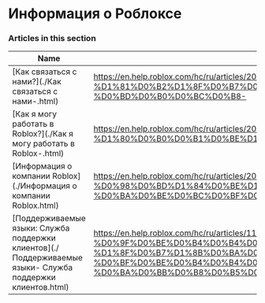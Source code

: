 # Информация о Роблоксе  
### Articles in this section
Name|URL
-|-
[Как связаться с нами?](./Как связаться с нами-.html) |https://en.help.roblox.com/hc/ru/articles/208448546-%D0%9A%D0%B0%D0%BA-%D1%81%D0%B2%D1%8F%D0%B7%D0%B0%D1%82%D1%8C%D1%81%D1%8F-%D1%81-%D0%BD%D0%B0%D0%BC%D0%B8-
[Как я могу работать в Roblox?](./Как я могу работать в Roblox-.html) |https://en.help.roblox.com/hc/ru/articles/203312430-%D0%9A%D0%B0%D0%BA-%D1%8F-%D0%BC%D0%BE%D0%B3%D1%83-%D1%80%D0%B0%D0%B1%D0%BE%D1%82%D0%B0%D1%82%D1%8C-%D0%B2-Roblox-
[Информация о компании Roblox](./Информация о компании Roblox.html) |https://en.help.roblox.com/hc/ru/articles/203313370-%D0%98%D0%BD%D1%84%D0%BE%D1%80%D0%BC%D0%B0%D1%86%D0%B8%D1%8F-%D0%BE-%D0%BA%D0%BE%D0%BC%D0%BF%D0%B0%D0%BD%D0%B8%D0%B8-Roblox
[Поддерживаемые языки: Служба поддержки клиентов](./Поддерживаемые языки- Служба поддержки клиентов.html) |https://en.help.roblox.com/hc/ru/articles/115005967366-%D0%9F%D0%BE%D0%B4%D0%B4%D0%B5%D1%80%D0%B6%D0%B8%D0%B2%D0%B0%D0%B5%D0%BC%D1%8B%D0%B5-%D1%8F%D0%B7%D1%8B%D0%BA%D0%B8-%D0%A1%D0%BB%D1%83%D0%B6%D0%B1%D0%B0-%D0%BF%D0%BE%D0%B4%D0%B4%D0%B5%D1%80%D0%B6%D0%BA%D0%B8-%D0%BA%D0%BB%D0%B8%D0%B5%D0%BD%D1%82%D0%BE%D0%B2